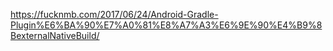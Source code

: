 https://fucknmb.com/2017/06/24/Android-Gradle-Plugin%E6%BA%90%E7%A0%81%E8%A7%A3%E6%9E%90%E4%B9%8BexternalNativeBuild/